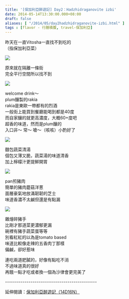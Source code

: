 ```yaml
---
title: '[保加利亞醉遊記] Day2：Hadzhidraganovite izbi'
date: 2014-05-14T13:30:00.000+08:00
draft: false
aliases: [ "/2014/05/day2hadzhidraganovite-izbi.html" ]
tags : [flavor - 行膳積腹, travel-保加利亞]
---
```


昨天在一直Vitosha一直找不到吃的  
（指保加利亞菜）  

![](/images/bulgaria2h1.jpg)

原來就在隔離一條街  
完全平行空間所以找不到  

![](/images/bulgaria2h2.jpg)

welcome drink～  
plum釀製的rakia  
rakia是東歐一帶都有的烈酒  
一般街上能買到餐廳能喝到都是40度  
而自家釀的就更高濃度，大概60+度吧  
超香的味道，然而是plum釀的  
入口非～ 常～ 嗆～（咳咳）小酌好了  

![](/images/bulgaria2h3.jpg)

麵包蔬菜清湯  
個包又薄又脆，蔬菜湯的味道清香  
加上檸檬汁更提鮮開胃  

![](/images/bulgaria2h4.jpg)

pan煎豬肉  
簡單的豬肉蘑菇洋蔥  
面層豪氣地放滿韌韌的芝士  
味道香濃不太鹹但還是有點漏  

![](/images/bulgaria2h5.jpg)

雜燴碎豬手  
比剛才那道菜更濃郁更漏  
碗裡有豬手蔬菜蛋等等  
別看紅紅的以為是tomato based  
味道比較像走辣的五香肉丁那樣  
偏鹹，卻好惹味  
  
連吃兩道肥膩的，好像有點吃不消  
不過味道真的很好  
再餓一點才吃或者換一個為沙律會更完美了  
  
\-----------------------------------------------  
  
延伸閱讀：[保加利亞醉遊記（14D16N）](https://hidie.net/bulgaria14d16n/)
